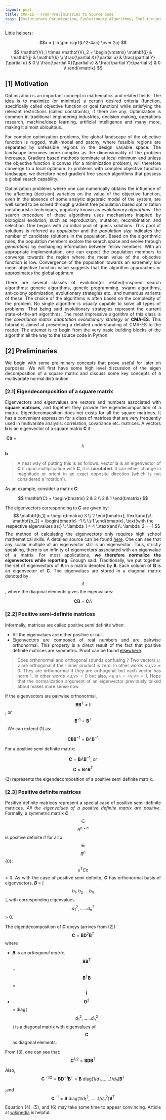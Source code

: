 ```yaml
---
layout: post
title: CMA-ES - From Preliminaries to Source Code
tags: [Evolutionary Optimization, Evolutionary Algorithms, Evolutionary Strategies, CMA-ES, Genetic Algorithms, Swarm Optimization]
---
```


<style>
body {
text-align: justify}
</style>

Little helpers:

$$x = {-b \pm \sqrt{b^2-4ac} \over 2a} $$


$$
\mathbf{V}_1 \times \mathbf{V}_2 =  \begin{vmatrix} 
\mathbf{i} & \mathbf{j} & \mathbf{k} \\
\frac{\partial X}{\partial u} &  \frac{\partial Y}{\partial u} & 0 \\
\frac{\partial X}{\partial v} &  \frac{\partial Y}{\partial v} & 0 \\
\end{vmatrix}
$$


## [1] Motivation 

Optimization is an important concept in mathematics and related fields. The idea is to maximize (or minimize) a certain desired criteria (function, specifically called objective function or goal function) while satisfying the relevant restrictions (called constraints), if there are any. Optimization is common in traditional engineering industries, decision making, operations research, machine/deep learning, artificial intelligence and many more, making it almost ubiquitous. 

For complex optimization problems, the global landscape of the objective function is rugged, multi-modal and patchy, where feasible regions are separated by unfeasible regions in the design variable space. The landscape becomes more complex as the dimensionality of the problem increases. Gradient based methods terminate at local minimum and unless the objective function is convex (for a minimization problem), will therefore converge to a local optimum. In problems with complex objective function landscape, we therefore need gradient free search algorithms that possess a global search capability.  

Optimization problems where one can numerically obtains the influence of the affecting (decision) variables on the value of the objective function, even in the absence of some analytic algebraic model of the system, are well suited to be solved through gradient free population based optimization metaheuristic techniques, popularly known as *evolutionary algorithms*. The search procedure of these algorithms uses mechanisms inspired by biological evolution, such as reproduction, mutation, recombination and selection. One begins with an initial pool of guess solutions. This pool of solutions is referred as *population*  and the *population size* indicates the number of candidate solutions in the population. Based on the algorithmic rules, the population members explore the search space and evolve through *generations* by exchanging information between fellow members. With an appropriate implementation, one can expect the population members to converge towards the region where the mean value of the objective function is low. Convergence of the population towards an extremely low mean objective function value suggests that the algorithm approaches or approximates the global optimum. 

There are several classes of evolution(or related)-inspired search algorithms: generic algorithms, genetic programming, swarm algorithms, ant-colony optimization, evolutionary strategies etc., and numerous variants of these. The choice of the algorithms is often based on the complexity of the problem. No single algorithm is usually capable to solve all types of problems. That being said evolutionary strategies represent the current state-of-the-art algorithms. The most impressive algorithm of this class is the *covariance matrix adaptation evolutionary strategy* or **CMA-ES**. This tutorial is aimed at presenting a detailed understanding of CMA-ES to the reader. The attempt is to begin from the very basic building blocks of the algorithm all the way to the source code in Python.

## [2] Preliminaries

We begin with some preliminary concepts that prove useful for later on purposes. We will first have some high level discussion of the eigen decomposition of a square matrix and discuss some key concepts of a multivariate normal distribution.  

### [2.1] Eigendecomposition of a square matrix
Eigenvectors and eigenvalues are vectors and numbers associated with **square matrices**, and together they provide the eigendecomposition of a matrix. Eigendecomposition does not exists for all the square matrices. It has a convenient expression for a class of matrices that are very frequently used in mutivariate analysis: correlation, covariance etc. matrices. A vectors **b** is an eigenvector of a square matrix **C** if: 


​                                                       **Cb** = $$\lambda$$**b**

> A neat way of putting this is as follows: vector **b** is an eigenvector of **C** if upon multiplication with **C**, it is **unrotated**. It can either change in magnitude or orient in an exact opposite direction (which is not considered a 'rotation').

As an example, consider a matrix **C**:


$$
\mathbf{C} =  \begin{bmatrix} 
2 & 3  \\
2 &  1 
\end{bmatrix}
$$


The eigenvectors corresponding to **C** are given by:
$$
\mathbf{b_1} =  \begin{bmatrix} 
3  \\
2  
\end{bmatrix},  \text{and}\:\: \mathbf{b_2} =  \begin{bmatrix} 
-1  \\
 \:\:1  
\end{bmatrix}, \text{with the respective eigenvalues as:}
\: \lambda_1 = 4 \:\text{and}\: \lambda_2 = -1
$$
The method of calculating the eigenvectors only requires high school mathematical  skills. A detailed source can be found [here](http://lpsa.swarthmore.edu/MtrxVibe/EigMat/MatrixEigen.html). One can see that any scalar multiple  of an eigenvector still is an eigenvector. Thus, strictly speaking, there is an infinity of eigenvectors associated with an eigenvalue of a matrix. For most applications, **we therefore normalize the eigenvectors while reporting**. Enough said. Traditionally, we put together the set of eigenvectors of **A** in a matrix denoted by **B**. Each column of **B** is an eigenvector of **C**. The eigenvalues are stored in a diagonal matrix denoted by $$\Lambda$$, where the diagonal elements gives the eigenvalues:

  
$$
\textbf{CB} = \textbf{C}\Lambda \tag{1}
$$

### [2.2] Positive semi-definite matrices

Informally, matrices are called positive semi definite when:

* All the eigenvalues are either positive or null.
* Eigenvectors are composed of real numbers and are pairwise orthonormal. This property is a direct result of the fact that positive definite matrices are symmetric. Proof can be found [elsewhere](https://math.stackexchange.com/questions/82467/eigenvectors-of-real-symmetric-matrices-are-orthogonal).

> Does orthonormal and orthogonal sounds confusing ? Two vectors *u, v* are orthogonal if their inner product is zero. In other words <u,v> = 0. They are orthonormal if they are orthogonal but each vector has norm 1. In other words <u,v> = 0 but also, <u,u> = <v,v> = 1. Hope that the normalization argument of an eigenvector previously talked about makes more sense now.

If the eigenvectors are pairwise orthonormal, $$\textbf{BB}^{\text{T}} = \textbf{I}$$, or $$\textbf{B}^\text{-1} = \textbf{B}^{\text{T}}$$ . We can extend (1) as:


$$
\textbf{CB}\textbf{B}^{-1} = \textbf{B}\Lambda\textbf{B}^{-1}
$$


For a positive semi definite matrix:


$$
\textbf{C} = \textbf{B}\Lambda\textbf{B}^{-1}, \:\text{or}
$$

$$
\textbf{C} = \textbf{B}\Lambda\textbf{B}^{\text{T}} \tag{2}
$$



(2) represents the eigendecomposition of a positive semi definite matrix. 



### [2.3] Positive definite matrices

Positive definite matrices represent a special case of positive semi-definite matrices. *All the eigenvalues of a positive definite matrix are positive.* Formally, a symmetric matrix ***C*** $$\in$$ $$R^{n \times n}$$ is positive definite if for all *x* $$\in$$ $$R^{n}$$\{0}: $$x^{\text{T}}Cx$$ > 0. As with the case of positive semi definite, ***C*** has orthonormal basis of eigenvectors, ***B*** = [$$b_1, b_2.....b_n$$], with corresponding eigenvalues $$d_1^2, ......d_n^2$$ > 0. 



The eigendecomposition of ***C*** obeys (arrives from (2)):
$$
\boldsymbol{C} = \boldsymbol{BD}^{\text{2}}\boldsymbol{B}^{\text{T}}  \tag{3}
$$
where

* ***B*** is an *orthogonal matrix*. $$\boldsymbol{BB}^{\text{T}}$$ =$$\boldsymbol{B}^{\text{T}}\boldsymbol{B}$$ = $$\textbf{I}$$ 
* $$\boldsymbol{D}^{\text{2}}$$ = diag($$d_1^2, ......d_n^2$$) is a diagonal matrix with eigenvalues of $$\boldsymbol{C}$$ as diagonal elements.

From (3), one can see that:
$$
\boldsymbol{C^{\text{1/2}}} = \boldsymbol{BD}\boldsymbol{B}^{\text{T}}  \tag{4}
$$


Also,
$$
\boldsymbol{C^{\text{ -1/2}}} = \boldsymbol{BD}{^{-1}}\boldsymbol{B}^{\text{T}}  =  \boldsymbol{B}\:\text{diag}(1/d_1, ......1/d_n)\boldsymbol{B}^{\text{T}} \tag{5}
$$


,and
$$
\boldsymbol{C^{\text{ -1}}} =   \boldsymbol{B}\:\text{diag}(1/d_1^{2}, ......1/d_n^{2})\boldsymbol{B}^{\text{T}} \tag{6}
$$
Equation (4), (5), and (6) may take some time to appear convincing. Article at [wikipedia](https://en.wikipedia.org/wiki/Matrix_multiplication#Properties_of_the_matrix_product_.28two_matrices.29) is helpful.